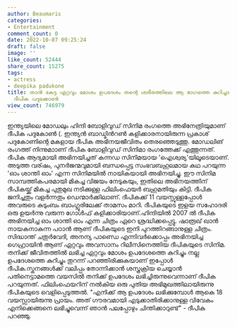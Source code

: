 ```yaml
---
author: Beaumaris
categories:
- Entertainment
comment_count: 0
date: 2022-10-07 09:25:24
draft: false
image: ''
like_count: 52444
share_count: 15275
tags:
- actress
- deepika padukone
title: താൻ കേട്ട ഏറ്റവും മോശം ഉപദേശം തന്റെ ശരീരത്തിലെ ആ ഭാഗത്തെ കുറിച്ചായിരുന്നെന്നു
  ദീപിക പദുക്കോൺ
view_count: 746979
---
```


ഇന്ത്യയിലെ മോഡലും ഹിന്ദി ബോളിവുഡ് സിനിമ രം‌ഗത്തെ അഭിനേത്രിയുമാണ് ദീപിക പദുകോൺ (. ഇന്ത്യൻ ബാഡ്മിൻറൺ കളിക്കാരനായിരുന്ന പ്രകാശ് പദുകോണിന്റെ മകളായ ദീപിക അഭിനയജീവിതം തെരഞ്ഞെടുത്തു. മോഡലിങ് രംഗത്ത് നിന്നുമാാണ് ദീപിക ബോളിവുഡ് സിനിമാ രംഗത്തേക്ക് എത്തുന്നത്. ദീപിക ആദ്യമായി അഭിനയിച്ചത് കന്നഡ സിനിമയായ 'ഐശ്വര്യ'യിലൂടെയാണ്. അടുത്ത വര്ഷം, പുനർജന്മവുമായി ബന്ധപ്പെട്ട സംഭവബഹുലമായ കഥ പറയുന്ന 'ഓം ശാന്തി ഓം' എന്ന സിനിമയിൽ നായികയായി അഭിനയിച്ചു. ഈ സിനിമ സാമ്പത്തികപരമായി മികച്ച വിജയം നേടുകയും, ഇതിലെ അഭിനയത്തിന് ദീപികയ്ക്ക് മികച്ച പുതുമുഖ നടിക്കുള്ള ഫിലിംഫെയർ ബഹുമതിയും കിട്ടി. ദീപിക ജനിച്ചതും വളർന്നതും ഡെന്മാർക്കിലാണ്. ദീപികക്ക് 11 വയസ്സുള്ളപ്പോൾ അവരുടെ കുടും‌ബം ബാംഗ്ലൂരിലേക്ക് താമസം മാറി. ദീപികയുടെ ഇളയ സഹോദരി ഒരു ഉയർന്നു വരുന്ന ഗോൾഫ് കളിക്കാരിയാണ്.ഹിന്ദിയിൽ 2007 ൽ ദീപിക അഭിനയിച്ച ഓം ശാന്തി ഓം എന്ന ചിത്രം ഏറെ ശ്രദ്ധിക്കപ്പെട്ടു. ഷാരൂഖ് ഖാൻ നായകനാകുന്ന പഠാൻ ആണ് ദീപികയുടെ ഇനി പുറത്തിറങ്ങാനുള്ള ചിത്രം. സിദ്ധാന്ത് ചതുർവേദി, അനന്യ പാണ്ഡെ എന്നിവർക്കൊപ്പം അഭിനയിച്ച ഗെഹ്രായിൻ ആണ് ഏറ്റവും അവസാനം റിലീസിനെത്തിയ ദീപികയുടെ സിനിമ. തനിക്ക് ജീവിതത്തിൽ ലഭിച്ച ഏറ്റവും മോശം ഉപദേശത്തെ കുറിച്ചും നല്ല ഉപദേശത്തെ കുറിച്ചും തുറന്ന് പറഞ്ഞിരിക്കുകയാണ് ഇപ്പോൾ ദീപിക.സ്തനങ്ങൾക്ക് വലിപ്പം തോന്നിക്കാൻ ശസ്ത്രക്രിയ ചെയ്യാൻ പതിനെട്ടാമത്തെ വയസിൽ തനിക്ക് ഉപദേശം ലഭിച്ചിരുന്നുവെന്നാണ് ദീപിക പറയുന്നത്. ഫിലിംഫെയറിന് നൽകിയ ഒരു പുതിയ അഭിമുഖത്തിലായിരുന്നു ദീപികയുടെ വെളിപ്പെടുത്തൽ. "എനിക്ക് ആ ഉപദേശം ലഭിക്കുമ്പോൾ ആകെ 18 വയസ്സായിരുന്നു പ്രായം. അത് ഗൗരവമായി എടുക്കാതിരിക്കാനുള്ള വിവേകം എനിക്കെങ്ങനെ ലഭിച്ചുവെന്ന് ഞാൻ പലപ്പോഴും ചിന്തിക്കാറുണ്ട്" - ദീപിക പറഞ്ഞു. &nbsp;